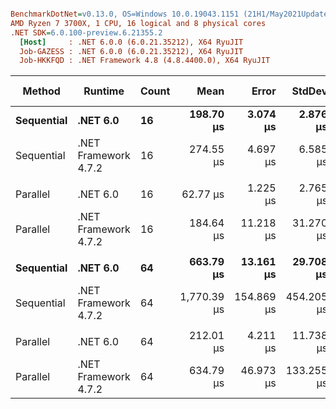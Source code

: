``` ini

BenchmarkDotNet=v0.13.0, OS=Windows 10.0.19043.1151 (21H1/May2021Update)
AMD Ryzen 7 3700X, 1 CPU, 16 logical and 8 physical cores
.NET SDK=6.0.100-preview.6.21355.2
  [Host]     : .NET 6.0.0 (6.0.21.35212), X64 RyuJIT
  Job-GAZESS : .NET 6.0.0 (6.0.21.35212), X64 RyuJIT
  Job-HKKFQD : .NET Framework 4.8 (4.8.4400.0), X64 RyuJIT


```
|     Method |              Runtime | Count |        Mean |      Error |     StdDev |        Ratio | RatioSD |   Gen 0 |  Gen 1 | Gen 2 | Allocated |
|----------- |--------------------- |------ |------------:|-----------:|-----------:|-------------:|--------:|--------:|-------:|------:|----------:|
| **Sequential** |             **.NET 6.0** |    **16** |   **198.70 μs** |   **3.074 μs** |   **2.876 μs** | **1.37x faster** |   **0.04x** |  **2.1973** |      **-** |     **-** |     **18 KB** |
| Sequential | .NET Framework 4.7.2 |    16 |   274.55 μs |   4.697 μs |   6.585 μs |     baseline |         |  4.8828 | 0.9766 |     - |     33 KB |
|            |                      |       |             |            |            |              |         |         |        |       |           |
|   Parallel |             .NET 6.0 |    16 |    62.77 μs |   1.225 μs |   2.765 μs | 2.92x faster |   0.61x |  1.8311 |      - |     - |     15 KB |
|   Parallel | .NET Framework 4.7.2 |    16 |   184.64 μs |  11.218 μs |  31.270 μs |     baseline |         |  3.4180 | 0.4883 |     - |     25 KB |
|            |                      |       |             |            |            |              |         |         |        |       |           |
| **Sequential** |             **.NET 6.0** |    **64** |   **663.79 μs** |  **13.161 μs** |  **29.708 μs** | **2.50x faster** |   **0.75x** |  **8.7891** |      **-** |     **-** |     **73 KB** |
| Sequential | .NET Framework 4.7.2 |    64 | 1,770.39 μs | 154.869 μs | 454.205 μs |     baseline |         | 21.4844 | 2.9297 |     - |    136 KB |
|            |                      |       |             |            |            |              |         |         |        |       |           |
|   Parallel |             .NET 6.0 |    64 |   212.01 μs |   4.211 μs |  11.738 μs | 3.01x faster |   0.66x |  7.5684 | 0.4883 |     - |     62 KB |
|   Parallel | .NET Framework 4.7.2 |    64 |   634.79 μs |  46.973 μs | 133.255 μs |     baseline |         | 13.6719 | 1.9531 |     - |     97 KB |
